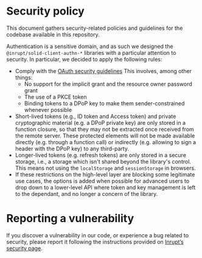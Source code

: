 # Security policy

This document gathers security-related policies and guidelines for the codebase
available in this repository.

Authentication is a sensitive domain, and as such we designed the `@inrupt/solid-client-authn-*`
libraries with a particular attention to security. In particular, 
we decided to apply the following rules:

- Comply with the [OAuth security guidelines](https://tools.ietf.org/id/draft-ietf-oauth-security-topics-15.html)
This involves, among other things:
  - No support for the implicit grant and the resource owner password grant
  - The use of a PKCE token
  - Binding tokens to a DPoP key to make them sender-constrained whenever possible
- Short-lived tokens (e.g., ID token and Access token) and private cryptographic
material (e.g. a DPoP private key) are only stored in a function closure, so that
they may not be extracted once received from the remote server. These protected 
elements will not be made available directly (e.g. through a function call) or
indirectly (e.g. allowing to sign a header with the DPoP key) to any third-party.
- Longer-lived tokens (e.g. refresh tokens) are only stored in a secure storage,
i.e., a storage which isn't shared beyond the library's control. This means not using
the `localStorage` and `sessionStorage` in browsers.
- If these restrictions on the high-level layer are blocking some legitimate use
cases, the options is added when possible for advanced users to drop down to a
lower-level API where token and key management is left to the dependant, and no
longer a concern of the library. 

# Reporting a vulnerability

If you discover a vulnerability in our code, or experience a bug related to security,
please report it following the instructions provided on [Inrupt’s security page](https://inrupt.com/security/).